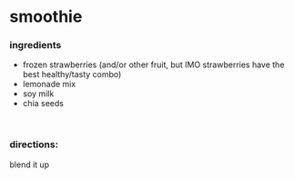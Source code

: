 # smoothie

### ingredients
- frozen strawberries (and/or other fruit, but IMO strawberries have the best healthy/tasty combo)
- lemonade mix
- soy milk
- chia seeds

<br>

### directions:

blend it up
